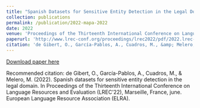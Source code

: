 ```yaml
---
title: "Spanish Datasets for Sensitive Entity Detection in the Legal Domain"
collection: publications
permalink: /publication/2022-mapa-2022
date: 2022
venue: 'Proceedings of the Thirteenth International Conference on Language Resources and Evaluation (LREC’22)'
paperurl: 'http://www.lrec-conf.org/proceedings/lrec2022/pdf/2022.lrec-1.400.pdf'
citation: 'de Gibert, O., García-Pablos, A., Cuadros, M., &amp; Melero, M. (2022). Spanish datasets for sensitive entity detection in the legal domain. In Proceedings of the Thirteenth International Conference on Language Resources and Evaluation (LREC’22), Marseille, France, june. European Language Resource Association (ELRA).'
---
```


<a href='http://www.lrec-conf.org/proceedings/lrec2022/pdf/2022.lrec-1.400.pdf'>Download paper here</a>

Recommended citation: de Gibert, O., García-Pablos, A., Cuadros, M., & Melero, M. (2022). Spanish datasets for sensitive entity detection in the legal domain. In Proceedings of the Thirteenth International Conference on Language Resources and Evaluation (LREC’22), Marseille, France, june. European Language Resource Association (ELRA).
